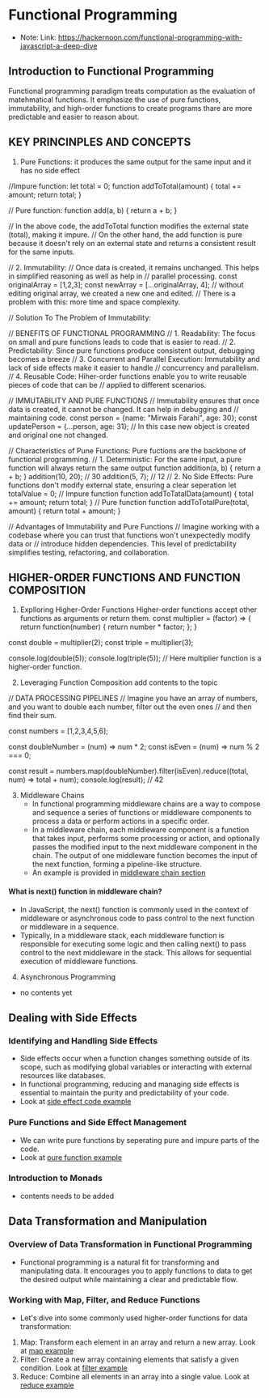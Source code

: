 # Functional Programming

- Note: Link: https://hackernoon.com/functional-programming-with-javascript-a-deep-dive

## Introduction to Functional Programming

Functional programming paradigm treats computation as the evaluation of matehmatical functions. It emphasize the use of pure functions, immutability, and high-order functions to create programs thare are more predictable and easier to reason about.

## KEY PRINCINPLES AND CONCEPTS

1.  Pure Functions: it produces the same output for the same input and it has no side effect

//Impure function:
let total = 0;
function addToTotal(amount) {
total += amount;
return total;
}

// Pure function:
function add(a, b) {
return a + b;
}

// In the above code, the addToTotal function modifies the external state (total), making it impure.
// On the other hand, the add function is pure because it doesn't rely on an external state and returns a consistent result for the same inputs.

// 2. Immutability:
// Once data is created, it remains unchanged. This helps in simplified reasoning as well as help in
// parallel processing.
const originalArray = [1,2,3];
const newArray = [...originalArray, 4]; // without editing original array, we created a new one and edited.
// There is a problem with this: more time and space complexity.

// Solution To The Problem of Immutability:

// BENEFITS OF FUNCTIONAL PROGRAMMING
// 1. Readability: The focus on small and pure functions leads to code that is easier to read.
// 2. Predictability: Since pure functions produce consistent output, debugging becomes a breeze
// 3. Concurrent and Parallel Execution: Immutability and lack of side effects make it easier to handle
// concurrency and parallelism.
// 4. Reusable Code: Hiher-order functions enable you to write reusable pieces of code that can be
// applied to different scenarios.

// IMMUTABILITY AND PURE FUNCTIONS
// Immutability ensures that once data is created, it cannot be changed. It can help in debugging and
// maintaining code.
const person = {name: "Mirwais Farahi", age: 30};
const updatePerson = {...person, age: 31}; // In this case new object is created and original one not changed.

// Characteristics of Pune Functions: Pure fuctions are the backbone of functional programming.
// 1. Deterministic: For the same input, a pure function will always return the same output
function addition(a, b) {
return a + b;
}
addition(10, 20); // 30
addition(5, 7); // 12
// 2. No Side Effects: Pure functions don't modify external state, ensuring a clear seperation
let totalValue = 0;
// Impure function
function addToTatalData(amount) {
total += amount;
return total;
}
// Pure function
function addToTotalPure(total, amount) {
return total + amount;
}

// Advantages of Immutability and Pure Functions
// Imagine working with a codebase where you can trust that functions won't unexpectedly modify data or
// introduce hidden dependencies. This level of predictability simplifies testing, refactoring, and collaboration.

## HIGHER-ORDER FUNCTIONS AND FUNCTION COMPOSITION

1.  Explloring Higher-Order Functions
    Higher-order functions accept other functions as arguments or return them.
    const multiplier = (factor) => {
    return function(number) {
    return number \* factor;
    };
    }

const double = multiplier(2);
const triple = multiplier(3);

console.log(double(5));
console.log(triple(5));
// Here multiplier function is a higher-order function.

2. Leveraging Function Composition
   add contents to the topic

// DATA PROCESSING PIPELINES
// Imagine you have an array of numbers, and you want to double each number, filter out the even ones
// and then find their sum.

const numbers = [1,2,3,4,5,6];

const doubleNumber = (num) => num \* 2;
const isEven = (num) => num % 2 === 0;

const result = numbers.map(doubleNumber).filter(isEven).reduce((total, num) => total + num);
console.log(result); // 42

3. Middleware Chains
   - In functional programming middleware chains are a way to compose and sequence a series of functions or middleware components to process a data or perform actions in a specific order.
   - In a middleware chain, each middleware component is a function that takes input, performs some processing or action, and optionally passes the modified input to the next middleware component in the chain. The output of one middleware function becomes the input of the next function, forming a pipeline-like structure.
   - An example is provided in [middleware chain section](middlewareChain.js)

#### What is next() function in middleware chain?

- In JavaScript, the next() function is commonly used in the context of middleware or asynchronous code to pass control to the next function or middleware in a sequence.
- Typically, in a middleware stack, each middleware function is responsible for executing some logic and then calling next() to pass control to the next middleware in the stack. This allows for sequential execution of middleware functions.

4. Asynchronous Programming

- no contents yet

## Dealing with Side Effects

### Identifying and Handling Side Effects

- Side effects occur when a function changes something outside of its scope, such as modifying global variables or interacting with external resources like databases.
- In functional programming, reducing and managing side effects is essential to maintain the purity and predictability of your code.
- Look at [side effect code example](sideEffects.js)

### Pure Functions and Side Effect Management

- We can write pure functions by seperating pure and impure parts of the code.
- Look at [pure function example](sideEffects.js)

### Introduction to Monads

- contents needs to be added

## Data Transformation and Manipulation

### Overview of Data Transformation in Functional Programming

- Functional programming is a natural fit for transforming and manipulating data. It encourages you to apply functions to data to get the desired output while maintaining a clear and predictable flow.

### Working with Map, Filter, and Reduce Functions

- Let's dive into some commonly used higher-order functions for data transformation:

1. Map: Transform each element in an array and return a new array. Look at [map example](map.js)
2. Filter: Create a new array containing elements that satisfy a given condition. Look at [filter example](filter.js)
3. Reduce: Combine all elements in an array into a single value. Look at [reduce example](reduce.js)
